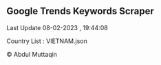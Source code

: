 

## Google Trends Keywords Scraper 
 
Last Update 08-02-2023 , 19:44:08

Country List :
VIETNAM.json



© Abdul Muttaqin 
